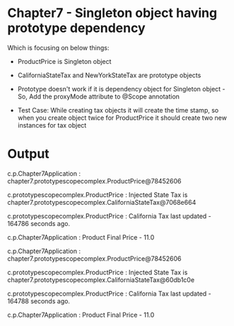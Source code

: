 # Chapter7 - Singleton object having prototype dependency
Which is focusing on below things:

* ProductPrice is Singleton object
* CaliforniaStateTax and NewYorkStateTax are prototype objects
* Prototype doesn't work if it is dependency object for Singleton object - So, Add the proxyMode attribute to @Scope annotation

* Test Case: While creating tax objects it will create the time stamp, so when you create object twice for ProductPrice it should create two new instances for tax object

# Output

 c.p.Chapter7Application                  : chapter7.prototypescopecomplex.ProductPrice@78452606
 
 c.prototypescopecomplex.ProductPrice     : Injected State Tax is chapter7.prototypescopecomplex.CaliforniaStateTax@7068e664
 
 c.prototypescopecomplex.ProductPrice     : California Tax last updated - 164786 seconds ago.
 
 c.p.Chapter7Application                  : Product Final Price - 11.0
 
 c.p.Chapter7Application                  : chapter7.prototypescopecomplex.ProductPrice@78452606
 
 c.prototypescopecomplex.ProductPrice     : Injected State Tax is chapter7.prototypescopecomplex.CaliforniaStateTax@60db1c0e
 
 c.prototypescopecomplex.ProductPrice     : California Tax last updated - 164788 seconds ago.
 
 c.p.Chapter7Application                  : Product Final Price - 11.0
 